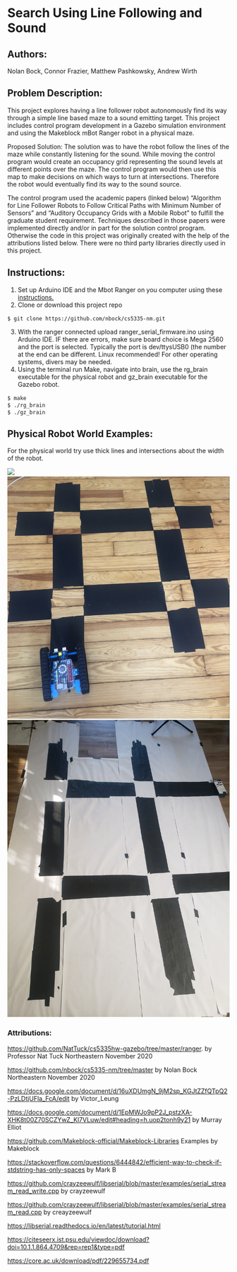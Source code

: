# Search Using Line Following and Sound

## Authors:
Nolan Bock, Connor Frazier, Matthew Pashkowsky, Andrew Wirth


## Problem Description:

This project explores having a line follower robot autonomously find its way through a simple line based maze to a sound emitting target. This project includes control program development in a Gazebo simulation environment and using the Makeblock mBot Ranger robot in a physical maze.

Proposed Solution:
  The solution was to have the robot follow the lines of the maze while constantly listening for the sound. While moving the control program would create an occupancy grid representing the sound levels at different points over the maze. The control program would then use this map to make decisions on which ways to turn at intersections. Therefore the robot would eventually find its way to the sound source.

  The control program used the academic papers (linked below) “Algorithm for Line Follower Robots to Follow Critical Paths with Minimum Number of Sensors” and “Auditory Occupancy Grids with a Mobile Robot” to fulfill the graduate student requirement. Techniques described in those papers were implemented directly and/or in part for the solution control program. Otherwise the code in this project was originally created with the help of the attributions listed below. There were no third party libraries directly used in this project.
## Instructions:
1. Set up Arduino IDE and the Mbot Ranger on you computer using these [instructions.](https://github.com/wirthdrewneu/RobotRangerSetUp)
2. Clone or download this project repo 
```terminal
$ git clone https://github.com/nbock/cs5335-nm.git
```
3. With the ranger connected upload ranger_serial_firmware.ino using Arduino IDE. IF there are errors, make sure board choice is Mega 2560 and the port is selected. Typically the port is dev/ttysUSB0 (the number at the end can be different. Linux recommended! For other operating systems, divers may be needed.
4. Using the terminal run Make, navigate into brain, use the rg_brain executable for the physical robot and gz_brain executable for the Gazebo robot.
```terminal
$ make 
$ ./rg_brain
$ ./gz_brain
```
## Physical Robot World Examples:
  For the physical world try use thick lines and intersections about the width of the robot.

![](physical-maps/Frazier-Ranger-Tap-Map.jpeg)
![](physical-maps/Pashkowsky-Ranger-Map.jpg)
![](physical-maps/wirth-map.jpg)




### Attributions:

https://github.com/NatTuck/cs5335hw-gazebo/tree/master/ranger. by Professor Nat Tuck Northeastern November 2020

 https://github.com/nbock/cs5335-nm/tree/master by Nolan Bock Northeastern November 2020

 https://docs.google.com/document/d/16uXDUmgN_9jM2sp_KGJtZZfQTpQ2-PzLDtjUFla_FcA/edit by Victor_Leung

 https://docs.google.com/document/d/1EpMWJo9pP2J_pstzXA-XHK8t00Z70SCZYwZ_Kl7VLuw/edit#heading=h.uop2tonh9y21 by Murray Elliot

 https://github.com/Makeblock-official/Makeblock-Libraries Examples by Makeblock

 https://stackoverflow.com/questions/6444842/efficient-way-to-check-if-stdstring-has-only-spaces by Mark B

 https://github.com/crayzeewulf/libserial/blob/master/examples/serial_stream_read_write.cpp by crayzeewulf

 https://github.com/crayzeewulf/libserial/blob/master/examples/serial_stream_read.cpp by creayzeewulf

 https://libserial.readthedocs.io/en/latest/tutorial.html

 https://citeseerx.ist.psu.edu/viewdoc/download?doi=10.1.1.864.4709&rep=rep1&type=pdf

 https://core.ac.uk/download/pdf/229655734.pdf
